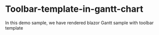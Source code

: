 # Toolbar-template-in-gantt-chart
In this demo sample, we have rendered blazor Gantt sample with toolbar template
